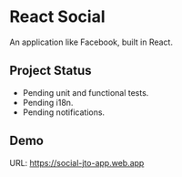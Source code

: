 # React Social

An application like Facebook, built in React.

## Project Status

- Pending unit and functional tests.
- Pending i18n.
- Pending notifications.

## Demo

URL: https://social-jto-app.web.app
